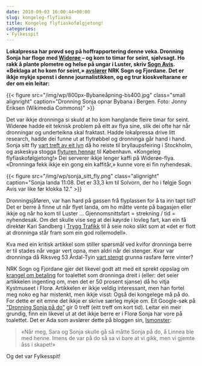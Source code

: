 ```yaml
---
date: 2010-09-03 16:00:44+00:00
slug: kongeleg-flyfiasko
title: Kongeleg flyfiaskofølgjetong!
categories:
- Fylkesspit
---
```


**Lokalpressa har prøvd seg på hoffrapportering denne veka. Dronning Sonja har floge med [Widerøe ](http://nn.wikipedia.org/wiki/Wider%C3%B8es_Flyveselskap_ASA)– og kom to timar for seint, sjølvsagt. Ho rakk å plante plometre og helse på ungar i Luster, skriv [Sogn Avis]( http://www.sognavis.no/lokale_nyhende/article5275099.ece).  «Beklaga at ho kom for seint,» [avslører](http://nrk.no/nyheter/distrikt/nrk_sogn_og_fjordane/1.7275194) NRK Sogn og Fjordane. Det er ikkje mykje spenst i denne journalistikken, og eg trur kioskveltarane er der om ein leitar:**

{{< figure src="/img/wp/800px-Bybaneåpning-bs400.jpg" class="small alignright" caption="Dronning Sonja opnar Bybana i Bergen. Foto: Jonny Eriksen (Wikimedia Commons)" >}}

<!--more-->

Det var ikkje dronninga si skuld at ho kom hanglande fleire timar for seint. Widerøe hadde eit teknisk problem på eitt av flya sine, slik dei ofte har når dronningar og underteikna skal fraktast. Hadde lokalpressa drive litt research, hadde dei funne ut at flytrøbbel og dronninga går hand i hand. Sonja sitt fly [vart treft av eit lyn](http://www.tv2nyhetene.no/utenriks/dronning-sonjas-fly-truffet-av-lynet-3232249.html) då ho reiste til bryllaupsfeiring i Stockholm, og askeskya stogga [flyturen hennar](http://www.moss-avis.no/nyheter/askesky-setter-fly-pa-bakken-ved-moss-lufthavn-rygge-1.5173858) til København. «Kongeleg flyfiaskofølgjetong!»
Dei serverer ikkje lenger kaffi på Widerøe-flya. «Dronninga fekk ikkje ein gong ein kaffitår,» kunne vore ei fin nyhendesak.

{{< figure src="/img/wp/sonja_sitt_fly.png" class="alignright" caption="Sonja landa 11:08. Det er 33,3 km til Solvorn, der ho i følgje Sogn Avis var like før klokka 12." >}}

Dronningsjåføren, var han hard på gassen frå flyplassen for å ta inn tapt tid? Det er berre å finne ut når flyet landa, om ho måtte vente på bagasjen eller ikkje og når ho kom til Luster ... Gjennomsnittsfart = strekning / tid = nyhendesak. Om det skulle vise seg at dei køyrde i lovleg fart, kan ein få direktør Kari Sandberg i [Trygg Trafikk](http://www.tryggtrafikk.no/) til å seie noko slikt som at «det er flott at dronninga står fram som ein god rollemodell».

Kva med ein kritisk artikkel som stiller spørsmål ved kvifor dronninga berre er til stades når vegar vert opna, men aldri når dei stenger. Kvar var dronninga då Riksveg 53 Årdal-Tyin [vart stengt](http://nrk.no/nyheter/distrikt/nrk_sogn_og_fjordane/1.7034767) grunna rasfare førre vinter?

NRK Sogn og Fjordane gjer det likevel godt att med eit sprekt oppslag om [krangel om betaling](http://www.nrk.no/nyheter/distrikt/nrk_sogn_og_fjordane/1.7274650) for toalettet som dronninga dreit i (eller: det seier artikkelen ingenting om, men det er 50 prosent sjanse) då ho vitja Kystmuseet i Florø. Artikkelen er ikkje veldig interessant, men han fortel meg noko eg har mistenkt, men ikkje visst: Også dei kongelege må på do. For dette er eit emne det ikkje er skrive særleg mykje om. Eit Google-søk på ["Dronning Sonja på do"](http://www.google.no/#hl=en&source=hp&q=%22dronning+Sonja+p%C3%A5+do%22&aq=f&aqi=&aql=&oq=&gs_rfai=&fp=52a3e6afed8ff9d6) gir 0 treff (eitt treff om kort tid). Leitar ein meir grundig, finn ein likevel ut at det ikkje berre er i Florø Sonja har vore på toalettet. Det er Ada som avslører dette på bloggen sin, [Ismonster](http://ism0nster.blogg.no/1271782993_hos_linnea_idaaag.html):


<blockquote>«Når meg, Sara og Sonja skulle gå så måtte Sonja på do, å Linnea ble med henne. Imens de var på do så sa vi bare at vi gikk, men vi gjemte åss i skapet!»</blockquote>


Og det var Fylkesspit!
